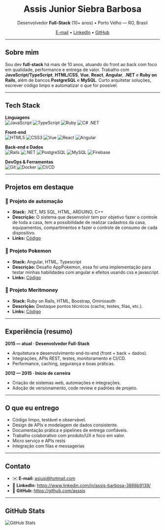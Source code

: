 <h1 align="center">Assis Junior Siebra Barbosa</h1>
<p align="center">
  Desenvolvedor <b>Full-Stack</b> (10+ anos) • Porto Velho — RO, Brasil
</p>

<p align="center">
  <a href="mailto:SEU_EMAIL_AQUI">E-mail</a> •
  <a href="https://www.linkedin.com/in/SEU_LINKEDIN_AQUI">LinkedIn</a> •
  <a href="https://github.com/SEU_GITHUB_AQUI">GitHub</a>
</p>

---

## Sobre mim
Sou dev **full-stack** há mais de 10 anos, atuando do front ao back com foco em qualidade, performance e entrega de valor.
Trabalho com **JavaScript/TypeScript**, **HTML/CSS**, **Vue**, **React**, **Angular**, **.NET** e **Ruby on Rails**, além de
bancos **PostgreSQL** e **MySQL**. Curto arquitetar soluções, escrever código limpo e automatizar o que for possível.

---

## Tech Stack

**Linguagens**  
![JavaScript](https://img.shields.io/badge/JavaScript-000?style=for-the-badge&logo=javascript)
![TypeScript](https://img.shields.io/badge/TypeScript-000?style=for-the-badge&logo=typescript)
![Ruby](https://img.shields.io/badge/Ruby-000?style=for-the-badge&logo=ruby)
![C# .NET](https://img.shields.io/badge/.NET-000?style=for-the-badge&logo=dotnet)

**Front-end**  
![HTML5](https://img.shields.io/badge/HTML5-000?style=for-the-badge&logo=html5)
![CSS3](https://img.shields.io/badge/CSS3-000?style=for-the-badge&logo=css3)
![Vue](https://img.shields.io/badge/Vue-000?style=for-the-badge&logo=vuedotjs)
![React](https://img.shields.io/badge/React-000?style=for-the-badge&logo=react)
![Angular](https://img.shields.io/badge/Angular-000?style=for-the-badge&logo=angular)

**Back-end e Dados**  
![Rails](https://img.shields.io/badge/Rails-000?style=for-the-badge&logo=rubyonrails)
![.NET](https://img.shields.io/badge/ASP.NET-000?style=for-the-badge&logo=dotnet)
![PostgreSQL](https://img.shields.io/badge/PostgreSQL-000?style=for-the-badge&logo=postgresql)
![MySQL](https://img.shields.io/badge/MySQL-000?style=for-the-badge&logo=mysql)
![Firebase](https://img.shields.io/badge/Firebase-000?style=for-the-badge&logo=firebase)

**DevOps & Ferramentas**  
![Git](https://img.shields.io/badge/Git-000?style=for-the-badge&logo=git)
![Docker](https://img.shields.io/badge/Docker-000?style=for-the-badge&logo=docker)
![CI/CD](https://img.shields.io/badge/CI%2FCD-000?style=for-the-badge&logo=githubactions)

---

## Projetos em destaque

### 🔹 Projeto de automação
- **Stack:** .NET, MS SQL, HTML, ARDUINO, C++  
- **Descrição:** O sistema que desenvolvir tem por objetivo fazer o controle de toda a casa, tem a possibilidade de realizar cadastros da casa, equipamentos, compartimentos e fazer o controle de consumo de cada dispositivo.  
- **Links:** [Código](https://github.com/asssis/AutomacaoResidencial)

### 🔹 Projeto Pokemon
- **Stack:** Angular, HTML, Typescript
- **Descrição:** Desafio AppPokemon, essa foi uma implementação para testar minhas habilidades com angular e efeitos usando css e javascript.  
- **Links:** [Código](https://github.com/asssis/pokemon_angular)

### 🔹 Projeto Meritmoney
- **Stack:** Ruby on Rails, HTML, Boostrap, Ominioauth
- **Descrição:** Destaque pontos técnicos (cache, testes, filas, etc.).  
- **Links:** [Código](https://github.com/asssis/meritmoney)

---

## Experiência (resumo)

**2015 — atual · Desenvolvedor Full-Stack**  
- Arquitetura e desenvolvimento end-to-end (front + back + dados).  
- Integrações, APIs REST, testes, monitoramento e CI/CD.  
- Performance, caching, segurança e boas práticas.

**2012 — 2015 · Início de carreira**  
- Criação de sistemas web, automações e integrações.  
- Adoção de versionamento, code review e padrões de projeto.

---

## O que eu entrego
- Código limpo, testável e observável.  
- Design de APIs e modelagem de dados consistente.  
- Documentação prática e pipelines de entrega confiáveis.  
- Trabalho colaborativo com produto/UX e foco em valor.
- Micro serviço e APIs rests
- Integração com filas e messagerias

---

## Contato
- ✉️ **E-mail:** asjusi@hotmail.com
- 💼 **LinkedIn:** https://www.linkedin.com/in/assis-barbosa-3866b9139/
- 🐙 **GitHub:** https://github.com/asssis

---

## GitHub Stats

![GitHub Stats](https://github-readme-stats.vercel.app/api?username=asssis&theme=transparent&bg_color=000&border_color=30A3DC&show_icons=true&icon_color=30A3DC&title_color=E94D5F&text_color=FFF)
